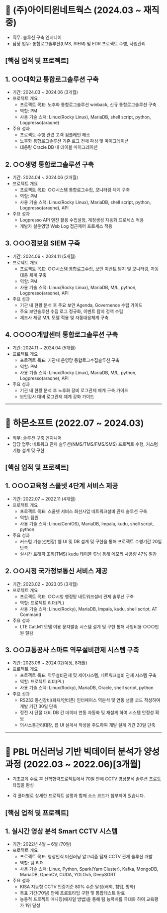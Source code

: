 # :pushpin: (주)아이티윈네트웍스 (2024.03 ~ 재직 중)
 - 직무: 솔루션 구축 엔지니어
 - 담당 업무: 통합로그솔루션(LMS, SIEM) 및 EDR 프로젝트 수행, 사업관리


## [핵심 업적 및 프로젝트]

## 1. ○○대학교 통합로그솔루션 구축
 - 기간: 2024.03 ~ 2024.06 (3개월)
 - 프로젝트 개요
   * 프로젝트 목표: 노후화 통합로그솔루션 winback, 신규 통합로그솔루션 구축
   * 역할: PM
   * 사용 기술 스택: Linux(Rocky Linux), MariaDB, shell script, python, Logpresso(araqne)
 - 주요 성과
   * 프로젝트 수행 관련 고객 컴플레인 해소
   * 노후화 통합로그솔루션 기존 로그 전체 파싱 및 마이그레이션
   * 대용량 Oracle DB 내 테이블 마이그레이션
## 2. ○○생명 통합로그솔루션 구축
 - 기간: 2024.04 ~ 2024.06 (2개월)
 - 프로젝트 개요
   * 프로젝트 목표: ○○시스템 통합로그수집, 모니터링 체계 구축
   * 역할: PM
   * 사용 기술 스택: Linux(Rocky Linux), MariaDB, shell script, python, Logpresso(araqne), API
 - 주요 성과
   * Logpresso API 엔진 활용 수집설정, 계정생성 자동화 프로세스 적용
   * 개발자 실운영망 Web Log 접근제어 프로세스 적용
## 3. ○○○정보원 SIEM 구축
 - 기간: 2024.06 ~ 2024.11 (5개월)
 - 프로젝트 개요
   * 프로젝트 목표: ○○시스템 통합로그수집, 보안 이벤트 탐지 및 모니터링, 자동대응 체계 구축
   * 역할: PM
   * 사용 기술 스택: Linux(Rocky Linux), MariaDB, M/L, python, Logpresso(araqne), API
 - 주요 성과
   * 기관 내 현황 분석 후 주요 보안 Agenda, Governence 수립 가이드
   * 주요 보안솔루션 수집 로그 정규화, 이벤트 탐지 정책 수립
   * 제조사 제공 M/L 모델 적용 및 자동대응체계 구축
 ## 4. ○○○○개발센터 통합로그솔루션 구축
 - 기간: 2024.11 ~ 2024.04 (5개월)
 - 프로젝트 개요
   * 프로젝트 목표: 기관내 운영망 통합로그수집솔루션 구축
   * 역할: PM
   * 사용 기술 스택: Linux(Rocky Linux), MariaDB, M/L, python, Logpresso(araqne), API
 - 주요 성과
   * 기관 내 현황 분석 후 노후화 장비 로그관제 체계 구축 가이드
   * 보안감사 대비 로그관제 체계 강화 가이드

* * *

# :pushpin: 하몬소프트 (2022.07 ~ 2024.03)
 - 직무: 솔루션 구축 엔지니어
 - 담당 업무: 네트워크 관제 솔루션(NMS/TMS/FMS/SMS) 프로젝트 수행, 커스텀기능 설계 및 구현

## [핵심 업적 및 프로젝트]

## 1. ○○○교육청 스쿨넷 4단계 서비스 제공
 - 기간: 2022.07 ~ 2022.11 (4개월)
 - 프로젝트 개요
   * 프로젝트 목표: 스쿨넷 서비스 회선사업 네트워크설비 관제 솔루션 구축
   * 역할: 팀원
   * 사용 기술 스택: Linux(CentOS), MariaDB, Impala, kudu, shell script, python
 - 주요 성과
   * 커스텀 기능(선번장) 웹 UI 및 DB 설계 및 구현을 통해 프로젝트 수행기간 20일 단축
   * 실시간 트래픽 조회(TMS) kudu 테이블 튜닝 통해 메모리 사용량 47% 절감
## 2. ○○시청 국가정보통신 서비스 제공
 - 기간: 2023.02 ~ 2023.05 (3개월)
 - 프로젝트 개요
   * 프로젝트 목표: ○○시청 행정망 네트워크설비 관제 솔루션 구축
   * 역할: 프로젝트 리더(PL)
   * 사용 기술 스택: Linux(Rocky), MariaDB, Impala, kudu, shell script, AT Command
 - 주요 성과
   * LTE Cat.M1 모뎀 이용 문자발송 시스템 설계 및 구현 통해 사업비용 ○○○만원 절감
## 3. ○○교통공사 스마트 역무설비관제 시스템 구축
 - 기간: 2023.06 ~ 2024.02(예정, 8개월)
 - 프로젝트 개요
   * 프로젝트 목표: 역무설비관제 및 제어시스템, 네트워크설비 관제 시스템 구축
   * 역할: 프로젝트 리더(PL)
   * 사용 기술 스택: Linux(Rocky), MariaDB, Oracle, shell script, python
 - 주요 성과
   * RS232 통신장비(화재/인터폰) 인터페이스 역분석 및 연동 샘플 코드 작성하여 개발 기간 30일 단축
   * 정전 시 단절 대비 DB 간 데이터 연동 자동화 및 재설계 하여 시스템 안정성 확보
   * 의사소통관리대장, 웹 UI 설계서 작성을 주도하여 개발 설계 기간 20일 단축
  
* * *

# :pushpin: **PBL 머신러닝 기반 빅데이터 분석가 양성과정 (2022.03 ~ 2022.06)[3개월]**
- 기초교육 수료 후 산학협력프로젝트에서 70일 안에 CCTV 영상분석 솔루션 프로토타입을 완성 

- 각 폴더별로 상세한 프로젝트 설명과 함께 소스 코드가 첨부되어 있습니다. 

   

## [핵심 업적 및 프로젝트]


## 1. 실시간 영상 분석 Smart CCTV 시스템
- 기간: 2022년 4월 ~ 6월 (70일)
- 프로젝트 개요
  * 프로젝트 목표: 영상인식 머신러닝 알고리즘 탑재 CCTV 관제 솔루션 개발
  * 역할: 팀 리더
  * 사용 기술 스택: Linux, Python, Spark(Yarn Cluster), Kafka, MongoDB, MariaDB, OpenCV, CUDA, YOLOv5, DeepSORT
- 주요 성과
  * KISA 지능형 CCTV 인증기준 80% 수준 달성(배회, 침입, 방화)
  * 목표 기간(70일) 안에 프로토타입 구현 및 통합테스트 완료
  * 능동적 프로젝트 매니징(애자일 방법)을 통해 팀 능력치를 극대화 하여 교육평가 1위 달성
